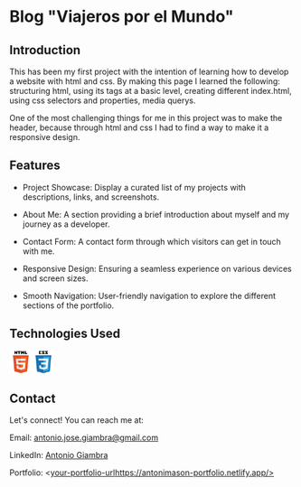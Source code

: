 # Blog "Viajeros por el Mundo"


<h2>Introduction</h2>
<p>This has been my first project with the intention of learning how to develop a website with html and css. By making this page I learned the following: structuring html, using its tags at a basic level, creating different index.html, using css selectors and properties, media querys.

One of the most challenging things for me in this project was to make the header, because through html and css I had to find a way to make it a responsive design.</p>

<h2>Features</h2>

- Project Showcase: Display a curated list of my projects with descriptions, links, and screenshots.

- About Me: A section providing a brief introduction about myself and my journey as a developer.

- Contact Form: A contact form through which visitors can get in touch with me.

- Responsive Design: Ensuring a seamless experience on various devices and screen sizes.
  
- Smooth Navigation: User-friendly navigation to explore the different sections of the portfolio.

<h2>Technologies Used</h2>
<p align="left"><img src="https://raw.githubusercontent.com/devicons/devicon/master/icons/html5/html5-original-wordmark.svg" alt="html5" width="40" height="40"/><img src="https://raw.githubusercontent.com/devicons/devicon/master/icons/css3/css3-original-wordmark.svg" alt="css3" width="40" height="40"/></p>

<h2>Contact</h2>

Let's connect! You can reach me at:

Email: antonio.jose.giambra@gmail.com

LinkedIn: [Antonio Giambra](https://www.linkedin.com/in/antonio-giambra-castellanos-293148233/)

Portfolio: <[your-portfolio-url](https://antonimason-portfolio.netlify.app/)https://antonimason-portfolio.netlify.app/>
